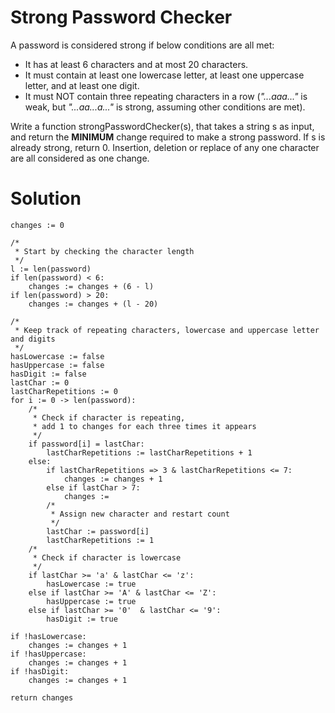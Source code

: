 # Strong Password Checker
A password is considered strong if below conditions are all met:
- It has at least 6 characters and at most 20 characters.
- It must contain at least one lowercase letter, at least one uppercase letter, and at least one digit.
- It must NOT contain three repeating characters in a row (*"...aaa..."* is weak, but *"...aa...a..."* is strong, assuming other conditions are met).

Write a function strongPasswordChecker(s), that takes a string s as input, and return the **MINIMUM** change required to make a strong password. If s is already strong, return 0. Insertion, deletion or replace of any one character are all considered as one change.

# Solution
```
changes := 0

/*
 * Start by checking the character length
 */
l := len(password)
if len(password) < 6:
    changes := changes + (6 - l)
if len(password) > 20:
    changes := changes + (l - 20)

/*
 * Keep track of repeating characters, lowercase and uppercase letter and digits
 */
hasLowercase := false
hasUppercase := false
hasDigit := false
lastChar := 0
lastCharRepetitions := 0
for i := 0 -> len(password):
    /*
     * Check if character is repeating,
     * add 1 to changes for each three times it appears
     */
    if password[i] = lastChar:
        lastCharRepetitions := lastCharRepetitions + 1
    else:
        if lastCharRepetitions => 3 & lastCharRepetitions <= 7:
            changes := changes + 1
        else if lastChar > 7:
            changes := 
        /*
         * Assign new character and restart count
         */
        lastChar := password[i]
        lastCharRepetitions := 1
    /*
     * Check if character is lowercase
     */
    if lastChar >= 'a' & lastChar <= 'z':
        hasLowercase := true
    else if lastChar >= 'A' & lastChar <= 'Z':
        hasUppercase := true
    else if lastChar >= '0'  & lastChar <= '9':
        hasDigit := true

if !hasLowercase:
    changes := changes + 1
if !hasUppercase:
    changes := changes + 1
if !hasDigit:
    changes := changes + 1

return changes
```
